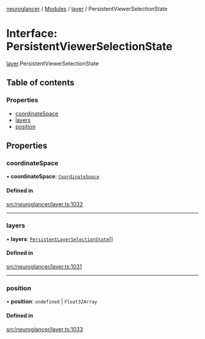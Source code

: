[neuroglancer](../README.md) / [Modules](../modules.md) / [layer](../modules/layer.md) / PersistentViewerSelectionState

# Interface: PersistentViewerSelectionState

[layer](../modules/layer.md).PersistentViewerSelectionState

## Table of contents

### Properties

- [coordinateSpace](layer.PersistentViewerSelectionState.md#coordinatespace)
- [layers](layer.PersistentViewerSelectionState.md#layers)
- [position](layer.PersistentViewerSelectionState.md#position)

## Properties

### coordinateSpace

• **coordinateSpace**: [`CoordinateSpace`](coordinate_transform.CoordinateSpace.md)

#### Defined in

[src/neuroglancer/layer.ts:1032](https://github.com/ActiveBrainAtlas2/neuroglancer/blob/958d23e0/src/neuroglancer/layer.ts#L1032)

___

### layers

• **layers**: [`PersistentLayerSelectionState`](layer.PersistentLayerSelectionState.md)[]

#### Defined in

[src/neuroglancer/layer.ts:1031](https://github.com/ActiveBrainAtlas2/neuroglancer/blob/958d23e0/src/neuroglancer/layer.ts#L1031)

___

### position

• **position**: `undefined` \| `Float32Array`

#### Defined in

[src/neuroglancer/layer.ts:1033](https://github.com/ActiveBrainAtlas2/neuroglancer/blob/958d23e0/src/neuroglancer/layer.ts#L1033)
